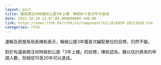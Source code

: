 ```yaml
---
layout: post
title: 議員關注何時做到公屋3年上樓　陳帆料十至廿年可達成
date: 2021-10-20 12:07:04.000000000 +08:00
link: https://news.rthk.hk/rthk/ch/component/k2/1616059-20211020.htm
categories: rthk
---
```


運輸及房屋局局長陳帆表示，輪候公屋3年獲首次編配單位的目標，仍然不變。

對於有議員關注何時做到公屋「3年上樓」的目標，陳帆認為，難以估計將來的申請人數，但相信10至20年可以達成。
